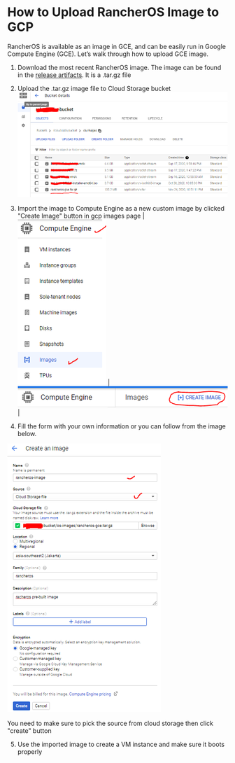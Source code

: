 # How to Upload RancherOS Image to GCP

RancherOS is available as an image in GCE, and can be easily run in Google Compute Engine (GCE). Let’s walk through how to upload GCE image.

1. Download the most recent RancherOS image. The image can be found in the [release artifacts](https://github.com/rancher/os/releases). It is a .tar.gz file
2. Upload the .tar.gz image file to Cloud Storage bucket
![rancheros-in-bucket](../files/images/rancheros/rancheros-in-bucket.PNG)
3. Import the image to Compute Engine as a new custom image by clicked "Create Image" button in gcp images page
| ![gce-images-page](../files/images/rancheros/gce-images-page.PNG)  | ![create-image-button](../files/images/rancheros/create-image-button.PNG)  |

4. Fill the form with your own information or you can follow from the image below.

![custom-image-properties](../files/images/rancheros/custom-image-properties.PNG)

You need to make sure to pick the source from cloud storage then click "create" button

5. Use the imported image to create a VM instance and make sure it boots properly